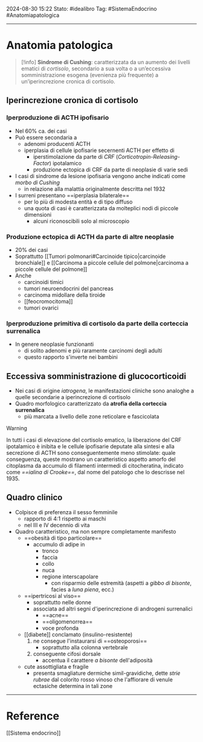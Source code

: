 2024-08-30 15:22
Stato: #idealibro 
Tag: #SistemaEndocrino #Anatomiapatologica 

---
# Anatomia patologica
>[!info]
>**Sindrome di Cushing**: caratterizzata da un aumento dei livelli ematici di *cortisolo*,  secondario a sua volta o a un’eccessiva somministrazione esogena (evenienza più frequente) a un’iperincrezione cronica di cortisolo.
## Iperincrezione cronica di cortisolo
### Iperproduzione di ACTH ipofisario
- Nel 60% ca. dei casi
- Può essere secondaria a
	- adenomi producenti ACTH
	- iperplasia di cellule ipofisarie secernenti ACTH per effetto di
		- iperstimolazione da parte di *CRF* (*Corticotropin-Releasing-Factor*) ipotalamico
		- produzione ectopica di CRF da parte di neoplasie di varie sedi
- I casi di sindrome da lesione ipofisaria vengono anche indicati come *morbo di Cushing*
	- in relazione alla malattia originalmente descritta nel 1932
- I surreni presentano ==iperplasia bilaterale==
	- per lo più di modesta entità e di tipo diffuso
	- una quota di casi è caratterizzata da molteplici nodi di piccole dimensioni
		- alcuni riconoscibili solo al microscopio
### Produzione ectopica di ACTH da parte di altre neoplasie
- 20% dei casi
- Soprattutto [[Tumori polmonari#Carcinoide tipico|carcinoide bronchiale]] e [[Carcinoma a piccole cellule del polmone|carcinoma a piccole cellule del polmone]]
- Anche
	- carcinoidi timici
	- tumori neuroendocrini del pancreas
	- carcinoma midollare della tiroide
	- [[feocromocitoma]]
	- tumori ovarici
### Iperproduzione primitiva di cortisolo da parte della corteccia surrenalica
- In genere neoplasie funzionanti
	- di solito adenomi e più raramente carcinomi degli adulti
	- questo rapporto s'inverte nei bambini
## Eccessiva somministrazione di glucocorticoidi
- Nei casi di origine *iatrogena*, le manifestazioni cliniche sono analoghe a quelle secondarie a iperincrezione di cortisolo
- Quadro morfologico caratterizzato da **atrofia della corteccia surrenalica**
	- più marcata a livello delle zone reticolare e fascicolata
>[!warning]
>In tutti i casi di elevazione del cortisolo ematico, la liberazione del CRF ipotalamico è inibita e le cellule ipofisarie deputate alla sintesi e alla secrezione di ACTH sono conseguentemente meno stimolate: quale conseguenza, queste mostrano un caratteristico aspetto amorfo del citoplasma da accumulo di filamenti intermedi di citocheratina, indicato come *==ialina di Crooke==*, dal nome del patologo che lo descrisse nel 1935.
## Quadro clinico
- Colpisce di preferenza il sesso femminile
	- rapporto di 4:1 rispetto ai maschi
	- nel III e IV decennio di vita
- Quadro caratteristico, ma non sempre completamente manifesto
	- ==obesità di tipo particolare==
		- accumulo di adipe in
			- tronco
			- faccia
			- collo
			- nuca
			- regione interscapolare
				- con risparmio delle estremità (aspetti a *gibbo di bisonte*, facies a *luna piena*, ecc.)
	- ==ipertricosi al viso==
		- soprattutto nelle donne
		- associata ad altri segni d'iperincrezione di androgeni surrenalici
			- ==acne==
			- ==oligomenorrea==
			- voce profonda
	- [[diabete]] conclamato (insulino-resistente)
		1. ne consegue l'instaurarsi di ==osteoporosi==
			- soprattutto alla colonna vertebrale
		2. conseguente cifosi dorsale
			- accentua il carattere *a bisonte* dell'adiposità
	- cute assottigliata e fragile
		- presenta smagliature dermiche simil-gravidiche, dette *strie rubrae* dal colorito rosso vinoso che l'affiorare di venule ectasiche determina in tali zone








---
# Reference
[[Sistema endocrino]]